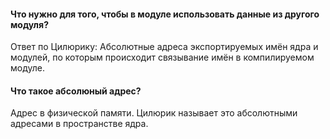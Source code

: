 #### Что нужно для того, чтобы в модуле использовать данные из другого модуля?

Ответ по Цилюрику:
Абсолютные адреса экспортируемых имён ядра и модулей, по которым происходит связывание имён в компилируемом модуле.

#### Что такое абсолюный адрес?

Адрес в физической памяти. Цилюрик называет это абсолютными адресами в пространстве
ядра.
